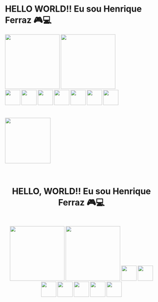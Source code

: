<div style="aling=center">
<h1 style="color= #6d9ff5">HELLO WORLD!! Eu sou Henrique Ferraz 🎮💻 </h1>
</div
##
<div style="display=flex" syle="aling=center">
<img height="180em" src="https://github-readme-stats.vercel.app/api?username=henriqueferrazo&show_icons=true&theme=tokyonight">
<img height="180em" src="https://github-readme-stats.vercel.app/api/top-langs/?username=henriqueferrazo&layout=compact)](https://github.com/henriqueferrazo/github-readme-stats&theme=tokyonight">
</div><br>
<div aling="center">
 <img width="50em" heigth="50em" src="https://cdn.jsdelivr.net/gh/devicons/devicon/icons/html5/html5-plain.svg" />
 <img width="50em" heigth="50em" src="https://cdn.jsdelivr.net/gh/devicons/devicon/icons/css3/css3-plain.svg" />
 <img width="50em" heigth="50em" src="https://cdn.jsdelivr.net/gh/devicons/devicon/icons/javascript/javascript-plain.svg" />
 <img width="50em" heigth="50em" src="https://cdn.jsdelivr.net/gh/devicons/devicon/icons/mysql/mysql-plain-wordmark.svg" />
 <img width="50em" heigth="50em" src="https://cdn.jsdelivr.net/gh/devicons/devicon/icons/bootstrap/bootstrap-plain-wordmark.svg" />
 <img width="50em" heigth="50em" src="https://cdn.jsdelivr.net/gh/devicons/devicon/icons/git/git-plain.svg" />
 <img width="50em" heigth="50em" src="https://cdn.jsdelivr.net/gh/devicons/devicon/icons/visualstudio/visualstudio-plain.svg">
</div>
<div>
    <h1>                                  <img  width="150em" heigth="150em" src="Sem Título-3.png"></h1>
</div>

<br />
<p align="center">
  <h1 align="center">HELLO, WORLD!! Eu sou Henrique Ferraz 🎮💻</h1>
 <br />
  <p align="center">
     <img height="180em" src="https://github-readme-stats.vercel.app/api?username=henriqueferrazo&show_icons=true&theme=tokyonight">
     <img height="180em" src="https://github-readme-stats.vercel.app/api/top-langs/?username=henriqueferrazo&layout=compact)]  (https://github.com/henriqueferrazo/github-readme-stats&theme=tokyonight">
 <img width="50em" heigth="50em" src="https://cdn.jsdelivr.net/gh/devicons/devicon/icons/html5/html5-plain.svg" />
 <img width="50em" heigth="50em" src="https://cdn.jsdelivr.net/gh/devicons/devicon/icons/css3/css3-plain.svg" />
 <img width="50em" heigth="50em" src="https://cdn.jsdelivr.net/gh/devicons/devicon/icons/javascript/javascript-plain.svg" />
 <img width="50em" heigth="50em" src="https://cdn.jsdelivr.net/gh/devicons/devicon/icons/mysql/mysql-plain-wordmark.svg" />
 <img width="50em" heigth="50em" src="https://cdn.jsdelivr.net/gh/devicons/devicon/icons/bootstrap/bootstrap-plain-wordmark.svg" />
 <img width="50em" heigth="50em" src="https://cdn.jsdelivr.net/gh/devicons/devicon/icons/git/git-plain.svg" />
 <img width="50em" heigth="50em" src="https://cdn.jsdelivr.net/gh/devicons/devicon/icons/visualstudio/visualstudio-plain.svg">
 </p>
     
